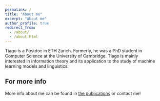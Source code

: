 ```yaml
---
permalink: /
title: "About me"
excerpt: "About me"
author_profile: true
redirect_from:
  - /about/
  - /about.html
---
```


Tiago is a Postdoc in ETH Zurich. Formerly, he was a PhD student in Computer Science at the University of Cambridge. Tiago is mainly interested in information theory and its application to the study of machine learning models and linguistics.


For more info
------
More info about me can be found in [the publications](publications/) or contact me!

